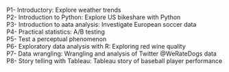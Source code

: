 P1- Introductory: Explore weather trends<br>
P2- Introduction to Python: Explore US bikeshare with Python<br>
P3- Introduction to aata analysis: Investigate European soccer data<br>
P4- Practical statistics: A/B testing<br>
P5- Test a perceptual phenomenon<br>
P6- Exploratory data analysis with R: Exploring red wine quality<br>
P7- Data wrangling: Wrangling and analysis of Twitter @WeRateDogs data<br>
P8- Story telling with Tableau: Tableau story of baseball player performance
